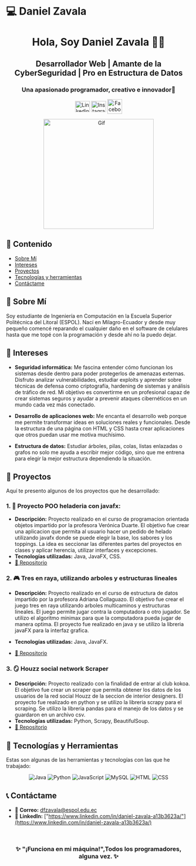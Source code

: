 # 💻 Daniel Zavala
<div align= "center">
<h1>Hola, Soy Daniel Zavala 👨‍💻</h1>

<h2> Desarrollador Web | Amante de la CyberSeguridad | Pro en Estructura de Datos </h2>
<h3>Una apasionado programador, creativo e innovador🚀</h3>

<p>
    <a href="https://www.linkedin.com/in/daniel-zavala-a13b3623a/" target="_blank">
  <img align="center" src="https://raw.githubusercontent.com/rahuldkjain/github-profile-readme-generator/master/src/images/icons/Social/linked-in-alt.svg" alt="Linkedin" height="30" width="40" /></a>
    <a href="https://www.instagram.com/fzavala404.notfound/" target="_blank"><img align="center" src="https://raw.githubusercontent.com/rahuldkjain/github-profile-readme-generator/master/src/images/icons/Social/instagram.svg" alt="Instagram" height="30" width="40" /></a>
    <a href="https://www.facebook.com/profile.php?id=100009237396403" target="blank"><img align="center" src="https://upload.wikimedia.org/wikipedia/commons/thumb/0/05/Facebook_Logo_%282019%29.png/1200px-Facebook_Logo_%282019%29.png" alt="Facebook" height="40" width="40" /></a>
    

</p>
<img src="https://media.tenor.com/zn8iyusePtgAAAAM/joy.gif" alt="Gif" width="300" />
</div>

## 🌟 **Contenido**
* [Sobre Mí](#-sobre-mí)
* [Intereses](#-intereses)
* [Proyectos](#-proyectos)
* [Tecnologías y herramientas](#-tecnologías-y-herramientas)
* [Contáctame](#-contáctame)

## 🪪 **Sobre Mí**
Soy estudiante de Ingeniería en Computación en la Escuela Superior Politécnica del Litoral (ESPOL). Nací en Milagro-Ecuador y desde muy pequeño comencé reparando el cualquier daño en el software de celulares hasta que me topé con la programación y desde ahí no la puedo dejar.

## 🌟 **Intereses** 
- **Seguridad informática:** Me fascina entender cómo funcionan los sistemas desde dentro para poder protegerlos de amenazas externas. Disfruto analizar vulnerabilidades, estudiar exploits y aprender sobre técnicas de defensa como criptografía, hardening de sistemas y análisis de tráfico de red. Mi objetivo es convertirme en un profesional capaz de crear sistemas seguros y ayudar a prevenir ataques cibernéticos en un mundo cada vez más conectado.

- **Desarrollo de aplicaciones web:** Me encanta el desarrollo web porque me permite transformar ideas en soluciones reales y funcionales. Desde la estructura de una página con HTML y CSS hasta crear aplicaciones que otros puedan usar me motiva muchísimo.  

- **Estructura de datos:** Estudiar árboles, pilas, colas, listas enlazadas o grafos no solo me ayuda a escribir mejor código, sino que me entrena para elegir la mejor estructura dependiendo la situación.  

## 💼 **Proyectos**  
Aquí te presento algunos de los proyectos que he desarrollado:  


### 1. 🍧 **Proyecto POO heladeria con javafx:**  
- **Descripción:** Proyecto realizado en el curso de programacion orientada objetos impartido por la profesora Verónica Duarte. El objetivo fue crear una aplicacion que permita al usuario hacer un pedido de helado utilizando javafx donde se puede elegir la base, los sabores y los toppings. La idea es seccionar las diferentes partes del proyectos en clases y aplicar herencia, utilizar interfaces y excepciones.
- **Tecnologías utilizadas:** Java, JavaFX, CSS.  
- [🔗 Repositorio](https://github.com/NLindao2004/POO4_PROY2P_Lindao_Salinas_Zavala.git)

### 2. 🎮 **Tres en raya, utilizando arboles y estructuras lineales**  
- **Descripción:** Proyecto realizado en el curso de estructura de datos impartido por la profesora Adriana Collaguazo. El objetivo fue crear el juego tres en raya utilizando arboles multicaminos y estructuras lineales. El juego permite jugar contra la computadora o otro jugador. Se utilizo el algoritmo minimax para que la computadora pueda jugar de manera optima. El proyecto fue realizado en java y se utilizo la libreria javaFX para la interfaz grafica.

- **Tecnologías utilizadas:** Java, JavaFX.  
- [🔗 Repositorio](https://github.com/paulettemal/TresEnRaya.git)


### 3. 🪞 **Houzz social network Scraper**  
- **Descripción:** Proyecto realizado con la finalidad de entrar al club kokoa. El objetivo fue crear un scraper que permita obtener los datos de los usuarios de la red social Houzz de la seccion de interior designers. El proyecto fue realizado en python y se utilizo la libreria scrapy para el scraping. Se utilizo la libreria pandas para el manejo de los datos y se guardaron en un archivo csv.
- **Tecnologías utilizadas:** Python, Scrapy, BeautifulSoup.  
- [🔗 Repositorio](https://github.com/fzavala2003/houzz-scraper_Social.git)


## 🚀 **Tecnologías y Herramientas**  
Estas son algunas de las herramientas y tecnologías con las que he trabajado:  

<div align="center">

<img src="https://img.shields.io/badge/Java-FF4F4F?style=for-the-badge&logo=java&logoColor=white" alt="Java" />
<img src="https://img.shields.io/badge/Python-007ACC?style=for-the-badge&logo=python&logoColor=white" alt="Python" />
<img src="https://img.shields.io/badge/JavaScript-FFC300?style=for-the-badge&logo=javascript&logoColor=black" alt="JavaScript" />
<img src="https://img.shields.io/badge/MySQL-00758F?style=for-the-badge&logo=mysql&logoColor=white" alt="MySQL" />
<img src="https://img.shields.io/badge/HTML-FF5733?style=for-the-badge&logo=html5&logoColor=white" alt="HTML" />
<img src="https://img.shields.io/badge/CSS-2980B9?style=for-the-badge&logo=css3&logoColor=white" alt="CSS" />
</div>


## 📞 **Contáctame**  
- 📧 **Correo:** [dfzavala@espol.edu.ec](mailto:dquishpe@espol.edu.ec)  
- 💼 **LinkedIn:** ["https://www.linkedin.com/in/daniel-zavala-a13b3623a/"](https://www.linkedin.com/in/daniel-zavala-a13b3623a/)  

<br>

<div align="center">

<h3 >  
✨ "¡Funciona en mi máquina!",Todos los programadores, alguna vez. ✨  

</h2>
</div>